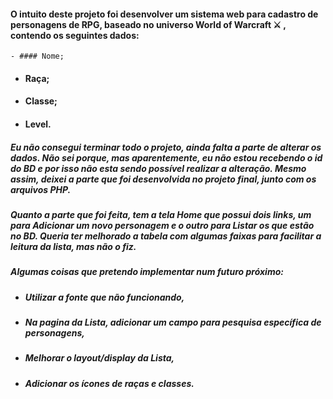 #### O intuito deste projeto foi desenvolver um sistema web para cadastro de personagens de RPG, baseado no universo World of Warcraft :crossed_swords: , contendo os seguintes dados:

	- #### Nome;
	
 - #### Raça;

 - #### Classe;

 - #### Level.

#####  Eu não consegui terminar todo o projeto, ainda falta a parte de alterar os dados. Não sei porque, mas aparentemente, eu não estou recebendo o id do BD e por isso não esta sendo possível realizar a alteração. Mesmo assim, deixei a parte que foi desenvolvida no projeto final, junto com os arquivos PHP.

#####   Quanto a parte que foi feita, tem a tela Home que possui dois links, um para Adicionar um novo personagem e o outro para Listar os que estão no BD. Queria ter melhorado a tabela com algumas faixas para facilitar a leitura da lista, mas não o fiz.

#####   Algumas coisas que pretendo implementar num futuro próximo:

 - ##### Utilizar a fonte que não funcionando,

 - ##### Na pagina da Lista, adicionar um campo para pesquisa específica de personagens,

 - ##### Melhorar o layout/display da Lista,

 - ##### Adicionar os ícones de raças e classes.

